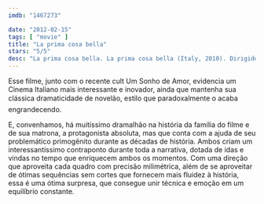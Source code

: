 ```yaml
---
imdb: "1467273"

date: "2012-02-15"
tags: [ "movie" ]
title: "La prima cosa bella"
stars: "5/5"
desc: "La prima cosa bella. La prima cosa bella (Italy, 2010). Dirigido por Paolo Virzì. Escrito por Paolo Virzì, Francesco Bruni, Francesco Piccolo. Com Valerio Mastandrea, Micaela Ramazzotti, Stefania Sandrelli, Marco Messeri, Sergio Albelli, Claudia Pandolfi, Fabrizia Sacchi, Aurora Frasca, Giacomo Bibbiani."
---
```

Esse filme, junto com o recente cult Um Sonho de Amor, evidencia um Cinema Italiano mais interessante e inovador, ainda que mantenha sua clássica dramaticidade de novelão, estilo que paradoxalmente o acaba engrandecendo.

E, convenhamos, há muitíssimo dramalhão na história da família do filme e de sua matrona, a protagonista absoluta, mas que conta com a ajuda de seu problemático primogênito durante as décadas de história. Ambos criam um interessantíssimo contraponto durante toda a narrativa, dotada de idas e vindas no tempo que enriquecem ambos os momentos.
Com uma direção que aproveita cada quadro com precisão milimétrica, além de se aproveitar de ótimas sequências sem cortes que fornecem mais fluidez à história, essa é uma ótima surpresa, que consegue unir técnica e emoção em um equilíbrio constante.

